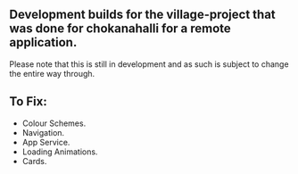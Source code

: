 ## Development builds for the village-project that was done for chokanahalli for a remote application.


Please note that this is still in development and as such is subject to change the entire way through.



## To Fix:

- Colour Schemes.
- Navigation.
- App Service.
- Loading Animations.
- Cards.
